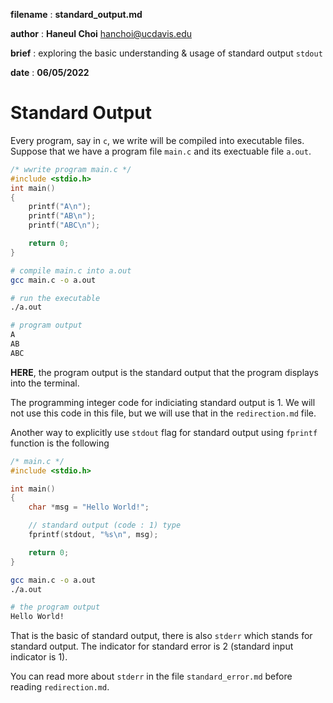 **filename** : **standard_output.md**

**author** : **Haneul Choi** [hanchoi@ucdavis.edu](hanchoi@ucdavis.edu)

**brief** : exploring the basic understanding & usage of standard output `stdout`

**date** : **06/05/2022**

# Standard Output

Every program, say in `c`, we write will be compiled into executable files. Suppose that we have a program file `main.c` and its exectuable file `a.out`.

```c
/* wwrite program main.c */
#include <stdio.h>
int main()
{
    printf("A\n");
    printf("AB\n");
    printf("ABC\n");

    return 0;
}
```

```bash
# compile main.c into a.out
gcc main.c -o a.out
```

```bash
# run the executable
./a.out

# program output
A
AB
ABC
```

**HERE**, the program output is the standard output that the program displays into the terminal.

The programming integer code for indiciating standard output is 1. We will not use this code in this file, but we will use that in the `redirection.md` file.

Another way to explicitly use `stdout` flag for standard output using `fprintf` function is the following

```c
/* main.c */
#include <stdio.h>

int main()
{
    char *msg = "Hello World!";

    // standard output (code : 1) type
    fprintf(stdout, "%s\n", msg);

    return 0;
}
```

```bash
gcc main.c -o a.out
./a.out

# the program output
Hello World!
```

That is the basic of standard output, there is also `stderr` which stands for standard output. The indicator for standard error is 2 (standard input indicator is 1).

You can read more about `stderr` in the file `standard_error.md` before reading `redirection.md`.
